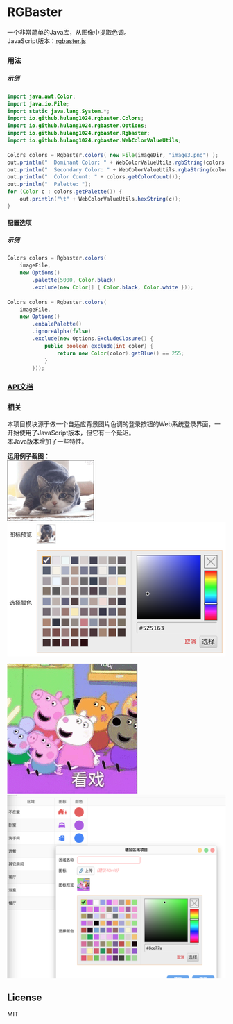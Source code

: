 # RGBaster
一个非常简单的Java库，从图像中提取色调。  
JavaScript版本：[rgbaster.js](https://github.com/briangonzalez/rgbaster.js)  


### 用法
##### 示例
```java
import java.awt.Color;
import java.io.File;
import static java.lang.System.*;
import io.github.hulang1024.rgbaster.Colors;
import io.github.hulang1024.rgbaster.Options;
import io.github.hulang1024.rgbaster.Rgbaster;
import io.github.hulang1024.rgbaster.WebColorValueUtils;

Colors colors = Rgbaster.colors( new File(imageDir, "image3.png") );
out.println("  Dominant Color: " + WebColorValueUtils.rgbString(colors.getDominant()));
out.println("  Secondary Color: " + WebColorValueUtils.rgbaString(colors.getSecondary()));
out.println("  Color Count: " + colors.getColorCount());
out.println("  Palette: ");
for (Color c : colors.getPalette()) {
    out.println("\t" + WebColorValueUtils.hexString(c));
}
```

#### 配置选项

##### 示例
```java
Colors colors = Rgbaster.colors(
    imageFile,
    new Options()
        .palette(5000, Color.black)
        .exclude(new Color[] { Color.black, Color.white }));

Colors colors = Rgbaster.colors(
    imageFile,
    new Options()
        .enbalePalette()
        .ignoreAlpha(false)
        .exclude(new Options.ExcludeClosure() {
            public boolean exclude(int color) {
                return new Color(color).getBlue() == 255;
            }
        }));
```


### [API文档](https://hulang1024.github.io/rgbaster/doc/index.html)


### 相关
本项目模块源于做一个自适应背景图片色调的登录按钮的Web系统登录界面，一开始使用了JavaScript版本，但它有一个延迟。  
本Java版本增加了一些特性。  

**运用例子截图：**  
<img src="doc/images/cat.gif" width="200" height="140">
![cat_palette](doc/images/cat_palette.png)

![kanxi](doc/images/kanxi.gif)
![kanxi_palette](doc/images/kanxi_palette.png)


License
-------
MIT
